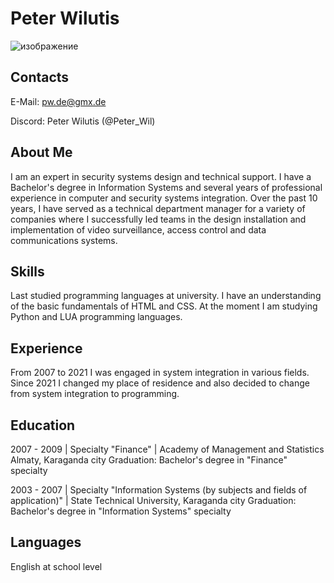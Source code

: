 # Peter Wilutis

![изображение](https://github.com/Peter-Wil/rsschool-cv/assets/173402610/b968f2b9-254d-455c-a07a-e188f099053d)

## Contacts
E-Mail: pw.de@gmx.de

Discord: Peter Wilutis (@Peter_Wil)

## About Me
I am an expert in security systems design and technical support. 
I have a Bachelor's degree in Information Systems and several years of professional experience in computer and security systems integration. 
Over the past 10 years, I have served as a technical department manager for a variety of companies where I successfully led teams in the design 
installation and implementation of video surveillance, access control and data communications systems.

## Skills
Last studied programming languages at university. 
I have an understanding of the basic fundamentals of HTML and CSS. At the moment I am studying Python and LUA programming languages.

## Experience
From 2007 to 2021 I was engaged in system integration in various fields. 
Since 2021 I changed my place of residence and also decided to change from system integration to programming. 

## Education
2007 - 2009 | Specialty "Finance" | Academy of Management and Statistics Almaty, Karaganda city
Graduation: Bachelor's degree in "Finance" specialty

2003 - 2007 | Specialty "Information Systems (by subjects and fields of application)" | State Technical University, Karaganda city
Graduation: Bachelor's degree in "Information Systems" specialty

## Languages
English at school level
